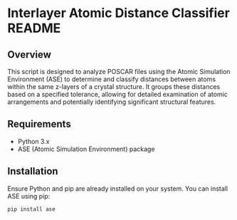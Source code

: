 #  Interlayer Atomic Distance Classifier README

## Overview
This script is designed to analyze POSCAR files using the Atomic Simulation Environment (ASE) to determine and classify distances between atoms within the same z-layers of a crystal structure.
It groups these distances based on a specified tolerance, allowing for detailed examination of atomic arrangements and potentially identifying significant structural features.

## Requirements
- Python 3.x
- ASE (Atomic Simulation Environment) package

## Installation
Ensure Python and pip are already installed on your system. You can install ASE using pip:
```bash
pip install ase
